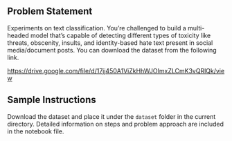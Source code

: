 ## Problem Statement

Experiments on text classification. You’re challenged to build a multi-headed model
that’s capable of detecting different types of toxicity like threats, obscenity, insults, and
identity-based hate text present in social media/document posts. You can download the dataset
from the following link.

https://drive.google.com/file/d/17jj450A1ViZkHhWJOImxZLCmK3vQRlQk/view

## Sample Instructions 
Download the dataset and place it under the `dataset` folder in the current directory.
Detailed information on steps and problem approach are included in the notebook file.
